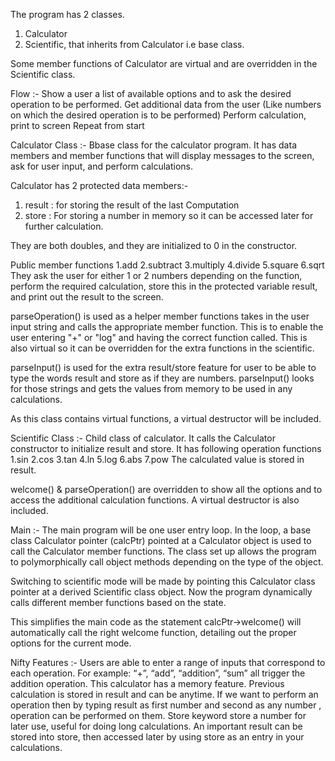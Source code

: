 The program has 2 classes.
1. Calculator
2. Scientific,
that inherits from Calculator i.e base class.

Some member functions of Calculator are virtual and are overridden in the Scientific class.

Flow :- Show a user a list of available options and to ask the desired operation to be performed.
Get additional data from the user (Like numbers on which the desired operation is to be performed)
Perform calculation, print to screen
Repeat from start

Calculator Class :- Bbase class for the calculator program. It has data members and member functions that will display messages to the screen, ask for user input, and perform calculations.

Calculator has 2 protected data members:-
1. result : for storing the result of the last Computation
2. store : For storing a number in memory so it can be accessed later for further calculation.

They are both doubles, and they are initialized to 0 in the constructor.

Public member functions 
1.add
2.subtract
3.multiply
4.divide
5.square
6.sqrt
They ask the user for either 1 or 2 numbers depending on the function, perform the required calculation, store this in the protected variable result, and print out the result to the screen.

parseOperation() is used as a helper member functions takes in the user input string and calls the appropriate member function. This is to enable the user entering "+" or "log" and having the correct function called. This is also virtual so it can be overridden for the extra functions in the scientific.

parseInput() is used for the extra result/store feature for user to be able to type the words result and store as if they are numbers. parseInput() looks for those strings and gets the values from memory to be used in any calculations.

As this class contains virtual functions, a virtual destructor will be included.

Scientific Class :- Child class of calculator. It calls the Calculator constructor to initialize result and store. 
It has following operation functions
1.sin
2.cos
3.tan
4.ln
5.log
6.abs
7.pow 
The calculated value is stored in result.

welcome() & parseOperation() are overridden to show all the options and to access the additional calculation functions. 
A virtual destructor is also included.

Main :- The main program will be one user entry loop. In the loop, a base class Calculator pointer (calcPtr) pointed at a Calculator object is used to call the Calculator member functions. The class set up allows the program to polymorphically call object methods depending on the type of the object. 

Switching to scientific mode will be made by pointing this Calculator class pointer at a derived Scientific class object. Now the program dynamically calls different member functions based on the state.

This simplifies the main code as the statement calcPtr->welcome() will automatically call the right welcome function, detailing out the proper options for the current mode.

Nifty Features :- Users are able to enter a range of inputs that correspond to each operation. For example: “+”, “add”, “addition”, “sum” all trigger the addition operation.
This calculator has a memory feature. Previous calculation is  stored in result and can be anytime. If we want to perform an operation then by typing result as first number and second as any number , operation can be performed on them.
Store keyword store a number for later use, useful for doing long calculations. An important result can be stored into store, then accessed later by using store as an entry in your calculations.
